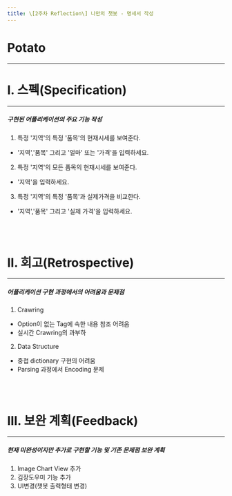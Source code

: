```yaml
---
title: \[2주차 Reflection\] 나만의 챗봇 - 명세서 작성 
---
```


# Potato
---
# Ⅰ. 스펙(Specification)
---
##### 구현된 어플리케이션의 주요 기능 작성
1. 특정 '지역'의 특정 '품목'의 현재시세를 보여준다. 
 * '지역','품목' 그리고 '얼마' 또는 '가격'을 입력하세요.
 
2. 특정 '지역'의 모든 품목의 현재시세를 보여준다.
 * '지역'을 입력하세요.
 
3. 특정 '지역'의 특정 '품목'과 실제가격을 비교한다.
 * '지역','품목' 그리고 '실제 가격'을 입력하세요.
<br>
<br>

# Ⅱ. 회고(Retrospective)
---
##### 어플리케이션 구현 과정에서의 어려움과 문제점
1. Crawring
 * Option이 없는 Tag에 속한 내용 참조 어려움
 * 실시간 Crawring의 과부하

2. Data Structure
 * 중첩 dictionary 구현의 어려움
 * Parsing 과정에서 Encoding 문제
 
<br>
<br>

# Ⅲ. 보완 계획(Feedback)
---
##### 현재 미완성이지만 추가로 구현할 기능 및 기존 문제점 보완 계획
1. Image Chart View 추가
2. 김장도우미 기능 추가
3. UI변경(챗봇 출력형태 변경)


